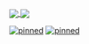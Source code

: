 <a href="https://github.com/anuraghazra/github-readme-stats">
  <img align="center" src="https://github-readme-stats.vercel.app/api?username=pm065&theme=synthwave&count_private=true&show_icons=true"/>
</a>
<a href="https://github.com/anuraghazra/github-readme-stats">
  <img align="center" src="https://github-readme-stats.vercel.app/api/top-langs/?username=pm065"/>
</a>
<br>


[![pinned](https://github-readme-stats.vercel.app/api/pin/?username=pm065&repo=CosyModpack)](https://github.com/anuraghazra/github-readme-stats)
[![pinned](https://github-readme-stats.vercel.app/api/pin/?username=pm065&repo=RepurposedRepurposedStructures)](https://github.com/anuraghazra/github-readme-stats)
